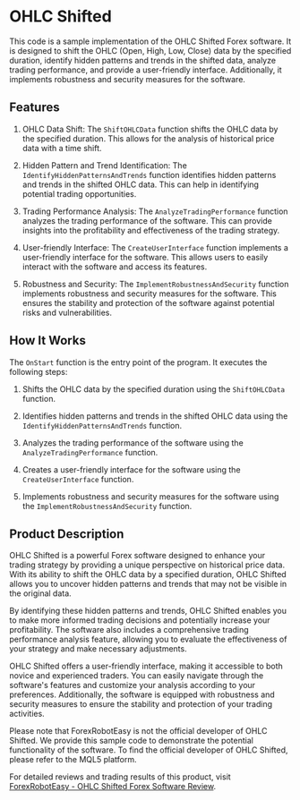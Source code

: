 # OHLC Shifted

This code is a sample implementation of the OHLC Shifted Forex software. It is designed to shift the OHLC (Open, High, Low, Close) data by the specified duration, identify hidden patterns and trends in the shifted data, analyze trading performance, and provide a user-friendly interface. Additionally, it implements robustness and security measures for the software.

## Features

1. OHLC Data Shift: The `ShiftOHLCData` function shifts the OHLC data by the specified duration. This allows for the analysis of historical price data with a time shift.

2. Hidden Pattern and Trend Identification: The `IdentifyHiddenPatternsAndTrends` function identifies hidden patterns and trends in the shifted OHLC data. This can help in identifying potential trading opportunities.

3. Trading Performance Analysis: The `AnalyzeTradingPerformance` function analyzes the trading performance of the software. This can provide insights into the profitability and effectiveness of the trading strategy.

4. User-friendly Interface: The `CreateUserInterface` function implements a user-friendly interface for the software. This allows users to easily interact with the software and access its features.

5. Robustness and Security: The `ImplementRobustnessAndSecurity` function implements robustness and security measures for the software. This ensures the stability and protection of the software against potential risks and vulnerabilities.

## How It Works

The `OnStart` function is the entry point of the program. It executes the following steps:

1. Shifts the OHLC data by the specified duration using the `ShiftOHLCData` function.

2. Identifies hidden patterns and trends in the shifted OHLC data using the `IdentifyHiddenPatternsAndTrends` function.

3. Analyzes the trading performance of the software using the `AnalyzeTradingPerformance` function.

4. Creates a user-friendly interface for the software using the `CreateUserInterface` function.

5. Implements robustness and security measures for the software using the `ImplementRobustnessAndSecurity` function.

## Product Description

OHLC Shifted is a powerful Forex software designed to enhance your trading strategy by providing a unique perspective on historical price data. With its ability to shift the OHLC data by a specified duration, OHLC Shifted allows you to uncover hidden patterns and trends that may not be visible in the original data.

By identifying these hidden patterns and trends, OHLC Shifted enables you to make more informed trading decisions and potentially increase your profitability. The software also includes a comprehensive trading performance analysis feature, allowing you to evaluate the effectiveness of your strategy and make necessary adjustments.

OHLC Shifted offers a user-friendly interface, making it accessible to both novice and experienced traders. You can easily navigate through the software's features and customize your analysis according to your preferences. Additionally, the software is equipped with robustness and security measures to ensure the stability and protection of your trading activities.

Please note that ForexRobotEasy is not the official developer of OHLC Shifted. We provide this sample code to demonstrate the potential functionality of the software. To find the official developer of OHLC Shifted, please refer to the MQL5 platform.

For detailed reviews and trading results of this product, visit [ForexRobotEasy - OHLC Shifted Forex Software Review](https://forexroboteasy.com/forex-robot-review/ohlc-shifted-forex-software-unbiased-review-real-results/).
